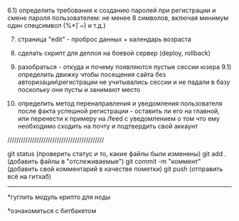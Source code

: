



6.1) определить требования к созданию паролей при регистрации и смене пароля
     пользователем: не менее 8 символов, включая минимум один спецсимвол (%*]`~) и т.д.)
   

7) страница "edit" - проброс данных + календарь возраста


8) сделать скрипт для деплоя на боевой сервер (deploy, rollback)


9) разобраться - откуда и почему появляются пустые сессии юзера
9.1) определить движку чтобы посещения сайта без авторизации\регистрации не
     учитывались сессии и не падали в базу поскольку они пусты и занимают место

10) определить метод перенаправления и уведомления пользователя после факта
    успешной регистрации - оставить ли его на главной, или перенести к примеру
    на /feed с уведомлением о том что ему необходимо сходить на почту и подтвердить
    свой аккаунт
    


///////////////////////////////////////////

git status              (проверить статус и то, какие файлы были изменены)
git add .               (добавить файлы в "отслеживаемые")
git commit -m "коммент" (добавить свой комментарий в качестве пометки)
git push                (отправить всё на гитхаб)

_________


*гуглить модуль крипто для ноды

*ознакомиться с битбакетом

